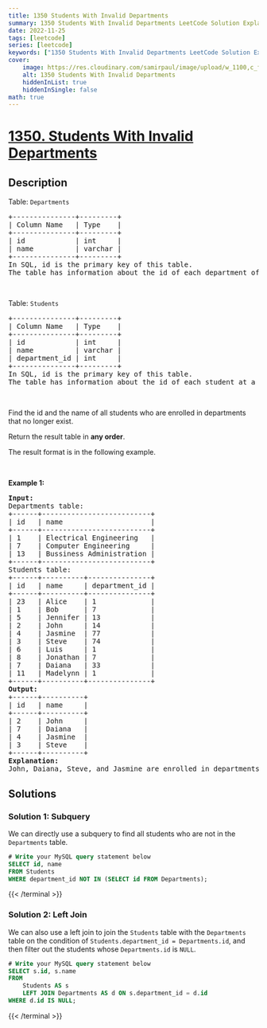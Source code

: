 ```yaml
---
title: 1350 Students With Invalid Departments
summary: 1350 Students With Invalid Departments LeetCode Solution Explained
date: 2022-11-25
tags: [leetcode]
series: [leetcode]
keywords: ["1350 Students With Invalid Departments LeetCode Solution Explained in all languages", "1350 Students With Invalid Departments", "LeetCode", "leetcode solution in Python3 C++ Java Go PHP Ruby Swift TypeScript Rust C# JavaScript C", "GeeksforGeeks", "InterviewBit", "Coding Ninjas", "HackerRank", "HackerEarth", "CodeChef", "TopCoder", "AlgoExpert", "freeCodeCamp", "Codeforces", "GitHub", "AtCoder", "Samir Paul"]
cover:
    image: https://res.cloudinary.com/samirpaul/image/upload/w_1100,c_fit,co_rgb:FFFFFF,l_text:Arial_75_bold:1350 Students With Invalid Departments - Solution Explained/problem-solving.webp
    alt: 1350 Students With Invalid Departments
    hiddenInList: true
    hiddenInSingle: false
math: true
---
```



# [1350. Students With Invalid Departments](https://leetcode.com/problems/students-with-invalid-departments)


## Description

<p>Table: <code>Departments</code></p>

<pre>
+---------------+---------+
| Column Name   | Type    |
+---------------+---------+
| id            | int     |
| name          | varchar |
+---------------+---------+
In SQL, id is the primary key of this table.
The table has information about the id of each department of a university.
</pre>

<p>&nbsp;</p>

<p>Table: <code>Students</code></p>

<pre>
+---------------+---------+
| Column Name   | Type    |
+---------------+---------+
| id            | int     |
| name          | varchar |
| department_id | int     |
+---------------+---------+
In SQL, id is the primary key of this table.
The table has information about the id of each student at a university and the id of the department he/she studies at.
</pre>

<p>&nbsp;</p>

<p>Find the id and the name of all students who are enrolled in departments that no longer exist.</p>

<p>Return the result table in <strong>any order</strong>.</p>

<p>The result format is in the following example.</p>

<p>&nbsp;</p>
<p><strong class="example">Example 1:</strong></p>

<pre>
<strong>Input:</strong> 
Departments table:
+------+--------------------------+
| id   | name                     |
+------+--------------------------+
| 1    | Electrical Engineering   |
| 7    | Computer Engineering     |
| 13   | Bussiness Administration |
+------+--------------------------+
Students table:
+------+----------+---------------+
| id   | name     | department_id |
+------+----------+---------------+
| 23   | Alice    | 1             |
| 1    | Bob      | 7             |
| 5    | Jennifer | 13            |
| 2    | John     | 14            |
| 4    | Jasmine  | 77            |
| 3    | Steve    | 74            |
| 6    | Luis     | 1             |
| 8    | Jonathan | 7             |
| 7    | Daiana   | 33            |
| 11   | Madelynn | 1             |
+------+----------+---------------+
<strong>Output:</strong> 
+------+----------+
| id   | name     |
+------+----------+
| 2    | John     |
| 7    | Daiana   |
| 4    | Jasmine  |
| 3    | Steve    |
+------+----------+
<strong>Explanation:</strong> 
John, Daiana, Steve, and Jasmine are enrolled in departments 14, 33, 74, and 77 respectively. department 14, 33, 74, and 77 do not exist in the Departments table.
</pre>

## Solutions

### Solution 1: Subquery

We can directly use a subquery to find all students who are not in the `Departments` table.

<!-- tabs:start -->

```sql
# Write your MySQL query statement below
SELECT id, name
FROM Students
WHERE department_id NOT IN (SELECT id FROM Departments);
```
{{< /terminal >}}

<!-- tabs:end -->

### Solution 2: Left Join

We can also use a left join to join the `Students` table with the `Departments` table on the condition of `Students.department_id = Departments.id`, and then filter out the students whose `Departments.id` is `NULL`.

<!-- tabs:start -->

```sql
# Write your MySQL query statement below
SELECT s.id, s.name
FROM
    Students AS s
    LEFT JOIN Departments AS d ON s.department_id = d.id
WHERE d.id IS NULL;
```
{{< /terminal >}}

<!-- tabs:end -->

<!-- end -->
